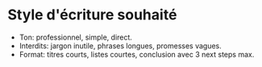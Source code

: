 # Style d'écriture souhaité
- Ton: professionnel, simple, direct.
- Interdits: jargon inutile, phrases longues, promesses vagues.
- Format: titres courts, listes courtes, conclusion avec 3 next steps max.
